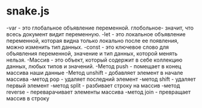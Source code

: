 # snake.js
-var - это глобальное объявление переменной. глобольное- значит, что всесь документ видит переменную.
-let - это локальное объявление переменной, которая видна только локально после ее появления, можно изменить тип данных.
-const - это ключевое слово для объявления переменной, значение и тип данных, которой менять нельзя.
-Массив - это объект, который содержит в себе коллекцию данных, любых типов и значений.
-Метод push - помещает в конец массива наши данные
-Метод unshift - добавляет элемент в начале массива
-метод pop - удаляет последний элемент
-метод shift - удаляет первый элемент
-метод split - разбивает строку на массив
-метод reverse - переварачивает элементы массива
-метод join - превращает массив в строку
